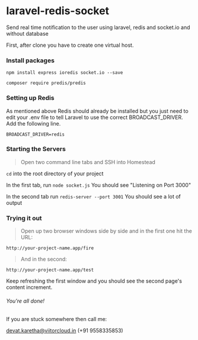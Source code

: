# laravel-redis-socket
Send real time notification to the user using laravel, redis and socket.io and without database

First, after clone you have to create one virtual host.

<h3>Install packages</h3>

<code>npm install express ioredis socket.io --save</code>

<code>composer require predis/predis</code>
<h3>Setting up Redis</h3>

As mentioned above Redis should already be installed but you just need to edit your .env file to tell Laravel to use the correct BROADCAST_DRIVER. Add the following line.

    BROADCAST_DRIVER=redis
<h3>Starting the Servers</h3>

> Open two command line tabs and SSH into Homestead

<code>cd</code> into the root directory of your project

In the first tab, run <code>node socket.js</code>
You should see "Listening on Port 3000"

In the second tab run <code>redis-server --port 3001</code>
You should see a lot of output

<h3>Trying it out</h3>

> Open up two browser windows side by side and in the first one hit the URL:

    http://your-project-name.app/fire

> And in the second:

    http://your-project-name.app/test
    
Keep refreshing the first window and you should see the second page's content increment.

<h6>You're all done!</h6>

If you are stuck somewhere then call me:

devat.karetha@viitorcloud.in (+91 9558335853)

